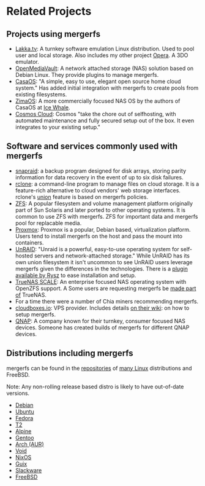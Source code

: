 # Related Projects

## Projects using mergerfs

* [Lakka.tv](https://lakka.tv/): A turnkey software emulation Linux
  distribution. Used to pool user and local storage. Also includes my
  other project [Opera](https://retroarch.com/). A 3DO emulator.
* [OpenMediaVault](https://www.openmediavault.org): A network attached
  storage (NAS) solution based on Debian Linux. They provide plugins
  to manage mergerfs.
* [CasaOS](https://casaos.io): "A simple, easy to use, elegant open
  source home cloud system." Has added initial integration with
  mergerfs to create pools from existing filesystems.
* [ZimaOS](https://github.com/IceWhaleTech/zimaos-rauc): A more
  commercially focused NAS OS by the authors of CasaOS at [Ice
  Whale](https://www.zimaboard.com/).
* [Cosmos Cloud](https://cosmos-cloud.io/): Cosmos "take the chore out
  of selfhosting, with automated maintenance and fully secured setup
  out of the box. It even integrates to your existing setup."


## Software and services commonly used with mergerfs

* [snapraid](https://www.snapraid.it/): a backup program designed for
  disk arrays, storing parity information for data recovery in the
  event of up to six disk failures.
* [rclone](https://rclone.org/): a command-line program to manage
  files on cloud storage. It is a feature-rich alternative to cloud
  vendors' web storage interfaces. rclone's
  [union](https://rclone.org/union/) feature is based on mergerfs
  policies.
* [ZFS](https://openzfs.org/): A popular filesystem and volume
  management platform originally part of Sun Solaris and later ported
  to other operating systems. It is common to use ZFS with
  mergerfs. ZFS for important data and mergerfs pool for replacable
  media.
* [Proxmox](https://www.proxmox.com/): Proxmox is a popular, Debian
  based, virtualization platform. Users tend to install mergerfs on
  the host and pass the mount into containers.
* [UnRAID](https://unraid.net): "Unraid is a powerful, easy-to-use
  operating system for self-hosted servers and network-attached
  storage." While UnRAID has its own union filesystem it isn't
  uncommon to see UnRAID users leverage mergerfs given the differences
  in the technologies. There is a [plugin available by
  Rysz](https://forums.unraid.net/topic/144999-plugin-mergerfs-for-unraid-support-topic/)
  to ease installation and setup.
* [TrueNAS SCALE](https://www.truenas.com/truenas-scale/): An
  enterprise focused NAS operating system with OpenZFS support. A Some
  users are requesting mergerfs be [made part
  of](https://forums.truenas.com/t/add-unionfs-or-mergerfs-and-rdam-enhancement-then-beat-all-other-nas-systems/23218)
  TrueNAS.
* For a time there were a number of Chia miners recommending mergerfs.
* [cloudboxes.io](https://cloudboxes.io): VPS provider. Includes
  details [on their
  wiki](https://cloudboxes.io/wiki/how-to/apps/set-up-mergerfs-using-ssh):
  on how to setup mergerfs.
* [QNAP](https://www.myqnap.org/product/mergerfs-apache83/): A company
  known for their turnkey, consumer focused NAS devices. Someone has
  created builds of mergerfs for different QNAP devices.


## Distributions including mergerfs

mergerfs can be found in the
[repositories](https://pkgs.org/download/mergerfs) of [many
Linux](https://repology.org/project/mergerfs/versions) distributions
and FreeBSD.

Note: Any non-rolling release based distro is likely to have
out-of-date versions.

* [Debian](https://packages.debian.org/bullseye/mergerfs)
* [Ubuntu](https://launchpad.net/ubuntu/+source/mergerfs)
* [Fedora](https://rpmsphere.github.io/)
* [T2](https://t2sde.org/packages/mergerfs)
* [Alpine](https://pkgs.alpinelinux.org/packages?name=mergerfs&branch=edge&repo=&arch=&maintainer=)
* [Gentoo](https://packages.gentoo.org/packages/sys-fs/mergerfs)
* [Arch (AUR)](https://aur.archlinux.org/packages/mergerfs)
* [Void](https://voidlinux.org/packages/?arch=x86_64&q=mergerfs)
* [NixOS](https://search.nixos.org/packages?type=packages&query=mergerfs)
* [Guix]()
* [Slackware](https://slackbuilds.org/repository/15.0/system/mergerfs/?search=mergerfs)
* [FreeBSD](https://www.freshports.org/filesystems/mergerfs)
